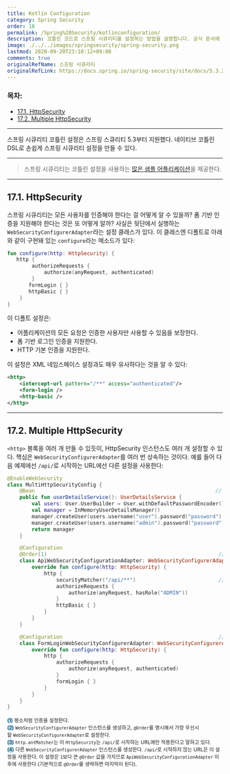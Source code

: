 ```yaml
---
title: Kotlin Configuration
category: Spring Security
order: 18
permalink: /Spring%20Security/kotlinconfiguration/
description: 코틀린 코드로 스프링 시큐리티를 설정하는 방법을 설명합니다. 공식 문서에 있는 "Kotlin Configuration" 챕터를 한국어로 번역한 문서입니다.
image: ./../../images/springsecurity/spring-security.png
lastmod: 2020-09-20T23:18:12+09:00
comments: true
originalRefName: 스프링 시큐리티
originalRefLink: https://docs.spring.io/spring-security/site/docs/5.3.2.RELEASE/reference/html5/#kotlin-config
---
```


### 목차:

- [17.1. HttpSecurity](#171-httpsecurity)
- [17.2. Multiple HttpSecurity](#172-multiple-httpsecurity)

---

스프링 시큐리티 코틀린 설정은 스프링 스큐리티 5.3부터 지원했다. 네이티브 코틀린 DSL로 손쉽게 스프링 시큐리티 설정을 만들 수 있다.

---

> 스프링 시큐리티는 코틀린 설정을 사용하는 [많은 샘플 어플리케이션](https://github.com/spring-projects/spring-security/tree/master/samples/boot/kotlin)을 제공한다.

---

## 17.1. HttpSecurity

스프링 시큐리티는 모든 사용자를 인증해야 한다는 걸 어떻게 알 수 있을까? 폼 기반 인증을 지원해야 한다는 것은 또 어떻게 알까? 사실은 뒷단에서 실행하는 `WebSecurityConfigurerAdapter`라는 설정 클래스가 있다. 이 클래스엔 디폴트로 아래와 같이 구현돼 있는 `configure`라는 메소드가 있다:

```kotlin
fun configure(http: HttpSecurity) {
   http {
        authorizeRequests {
            authorize(anyRequest, authenticated)
        }
       formLogin { }
       httpBasic { }
    }
}
```

이 디폴트 설정은:

- 어플리케이션의 모든 요청은 인증한 사용자만 사용할 수 있음을 보장한다.
- 폼 기반 로그인 인증을 지원한다.
- HTTP 기본 인증을 지원한다.

이 설정은 XML 네임스페이스 설정과도 매우 유사하다는 것을 알 수 있다:

```xml
<http>
    <intercept-url pattern="/**" access="authenticated"/>
    <form-login />
    <http-basic />
</http>
```

---

## 17.2. Multiple HttpSecurity

`<http>` 블록을 여러 개 만들 수 있듯이, HttpSecurity 인스턴스도 여러 개 설정할 수 있다. 핵심은 `WebSecurityConfigurerAdapter`를 여러 번 상속하는 것이다. 예를 들어 다음 예제에선 `/api/`로 시작하는 URL에선 다른 설정을 사용한다:

```kotlin
@EnableWebSecurity
class MultiHttpSecurityConfig {
    @Bean                                                           // (1)
    public fun userDetailsService(): UserDetailsService {
        val users: User.UserBuilder = User.withDefaultPasswordEncoder()
        val manager = InMemoryUserDetailsManager()
        manager.createUser(users.username("user").password("password").roles("USER").build())
        manager.createUser(users.username("admin").password("password").roles("USER","ADMIN").build())
        return manager
    }

    @Configuration
    @Order(1)                                                        // (2)
    class ApiWebSecurityConfigurationAdapter: WebSecurityConfigurerAdapter() {
        override fun configure(http: HttpSecurity) {
            http {
                securityMatcher("/api/**")                           // (3)
                authorizeRequests {
                    authorize(anyRequest, hasRole("ADMIN"))
                }
                httpBasic { }
            }
        }
    }

    @Configuration                                                   // (4)
    class FormLoginWebSecurityConfigurerAdapter: WebSecurityConfigurerAdapter() {
        override fun configure(http: HttpSecurity) {
            http {
                authorizeRequests {
                    authorize(anyRequest, authenticated)
                }
                formLogin { }
            }
        }
    }
}
```
<small><span style="background-color: #a9dcfc; border-radius: 50px;">(1)</span> 평소처럼 인증을 설정한다.</small><br>
<small><span style="background-color: #a9dcfc; border-radius: 50px;">(2)</span> `WebSecurityConfigurerAdapter` 인스턴스를 생성하고, `@Order`를 명시해서 가장 우선시할 `WebSecurityConfigurerAdapter`로 설정한다.</small><br>
<small><span style="background-color: #a9dcfc; border-radius: 50px;">(3)</span> `http.antMatcher`는 이 `HttpSecurity`는 `/api/`로 시작하는 URL에만 적용한다고 말하고 있다.</small><br>
<small><span style="background-color: #a9dcfc; border-radius: 50px;">(4)</span> 다른 `WebSecurityConfigurerAdapter` 인스턴스를 생성한다. `/api/`로 시작하지 않는 URL은 이 설정을 사용한다. 이 설정은 `1`보다 큰 `@Order` 값을 가지므로 `ApiWebSecurityConfigurationAdapter` 이후에 사용한다 (기본적으로 `@Order`를 생략하면 마지막이 된다).</small>